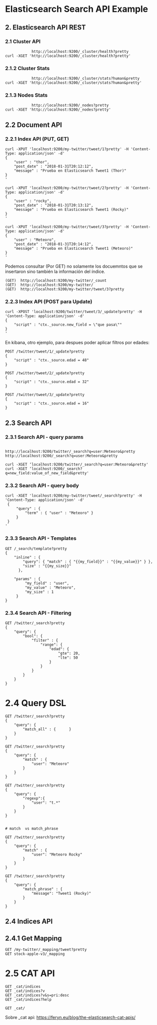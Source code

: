 # Elasticsearch Search API Example



## 2. Elasticsearch API REST
### 2.1 Cluster API

```
            http://localhost:9200/_cluster/health?pretty
curl -XGET 'http://localhost:9200/_cluster/health?pretty'

```

### 2.1.2 Cluster Stats

```
            http://localhost:9200/_cluster/stats?human&pretty
curl -XGET 'http://localhost:9200/_cluster/stats?human&pretty'
```

### 2.1.3 Nodes Stats

```
            http://localhost:9200/_nodes?pretty
curl -XGET 'http://localhost:9200/_nodes?pretty'
```

## 2.2 Document API

### 2.2.1 Index API (PUT, GET)

```
curl -XPUT 'localhost:9200/my-twitter/tweet/1?pretty' -H 'Content-Type: application/json' -d'
{
    "user" : "thor",
    "post_date" : "2018-01-31T20:12:12",
    "message" : "Prueba en Elasticsearch Tweet1 (Thor)"
}
'

curl -XPUT 'localhost:9200/my-twitter/tweet/2?pretty' -H 'Content-Type: application/json' -d'
{
    "user" : "rocky",
    "post_date" : "2018-01-31T20:13:12",
    "message" : "Prueba en Elasticsearch Tweet1 (Rocky)"
}
'

curl -XPUT 'localhost:9200/my-twitter/tweet/3?pretty' -H 'Content-Type: application/json' -d'
{
    "user" : "Meteoro",
    "post_date" : "2018-01-31T20:14:12",
    "message" : "Prueba en Elasticsearch Tweet1 (Meteoro)"
}
'
```

Podemos consultar (Por GET) no solamente los docuemntos que se insertaron sino también la información del índice. 

```
(GET)  http://localhost:9200/my-twitter/_count   
(GET)  http://localhost:9200/my-twitter/
(GET)  http://localhost:9200/my-twitter/tweet/3?pretty 
```

### 2.2.3 Index API (POST para Update)

```
curl -XPOST 'localhost:9200/twitter/tweet/3/_update?pretty' -H 'Content-Type: application/json' -d'
{
    "script" : "ctx._source.new_field = \"que pasa\""   
}
'
```

En kibana, otro ejemplo, para despues poder aplicar filtros por edades:

```
POST /twitter/tweet/1/_update?pretty
{
    "script" : "ctx._source.edad = 48" 
}

POST /twitter/tweet/2/_update?pretty
{
    "script" : "ctx._source.edad = 32" 
}

POST /twitter/tweet/3/_update?pretty
{
    "script" : "ctx._source.edad = 16" 
}
```

## 2.3 Search API

### 2.3.1 Search API - query params

```

http://localhost:9200/twitter/_search?q=user:Meteoro&pretty
http://localhost:9200/_search?q=user:Meteoro&pretty

curl -XGET ‘localhost:9200/twitter/_search?q=user:Meteoro&pretty'
curl -XGET ‘localhost:9200/_search?q=new_field:value_of_new_field&pretty'
```

### 2.3.2 Search API - query body

```
curl -XGET 'localhost:9200/my-twitter/tweet/_search?pretty' -H 'Content-Type: application/json' -d'
 {
     "query" : {
         "term" : { "user" : "Meteoro" }
     }
 }
'
```

### 2.3.3 Search API - Templates

```
GET /_search/template?pretty
{
    "inline" : {
        "query": { "match" : { "{{my_field}}" : "{{my_value}}" } },
        "size" : "{{my_size}}"
      },
      
    "params" : {
         "my_field" : "user",
         "my_value" : "Meteoro",
         "my_size" : 1
     } 
}

```

### 2.3.4 Search API - Filtering

```
GET /twitter/_search?pretty
{
    "query": {
        "bool": {
            "filter" : {
                "range": {
                    "edad": {
                        "gte": 20,
                        "lte": 50
                    }
                } 
            }
        }
    }
}
```


# 2.4 Query DSL


```
GET /twitter/_search?pretty
{
    "query": {
        "match_all" : {      }
    }
}

GET /twitter/_search?pretty
{
    "query": {
        "match" : {
            "user": "Meteoro"
        }
    }
}

GET /twitter/_search?pretty
{
    "query": {
        "regexp":{
            "user": "t.*"
        }
    }
}


# match  vs match_phrase

GET /twitter/_search?pretty
{
    "query": {
        "match" : {
            "user": "Meteoro Rocky"
        }
    }
}

GET /twitter/_search?pretty
{
    "query": {
        "match_phrase" : {
            "message": "Tweet1 (Rocky)"
        }
    }
}

```

## 2.4 Indices API


## 2.4.1 Get Mapping

```
GET /my-twitter/_mapping/tweet?pretty
GET stock-apple-v3/_mapping 
```

# 2.5 CAT API

```
GET _cat/indices
GET _cat/indices?v
GET _cat/indices?v&s=pri:desc
GET _cat/indices?help

GET _cat/
```

Sobre _cat api: https://feryn.eu/blog/the-elasticsearch-cat-apis/

